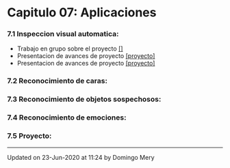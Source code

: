 
# Capitulo 07: Aplicaciones
### 7.1 Inspeccion visual automatica:
* Trabajo en grupo sobre el proyecto [[]](https://github.com/domingomery/patrones/blob/master/clases/Cap07_Aplicaciones//)
* Presentacion de avances de proyecto [[proyecto]](https://github.com/domingomery/patrones/tree/master/proyecto)
* Presentacion de avances de proyecto [[proyecto]](https://github.com/domingomery/patrones/tree/master/proyecto)
### 7.2 Reconocimiento de caras:
### 7.3 Reconocimiento de objetos sospechosos:
### 7.4 Reconocimiento de emociones:
### 7.5 Proyecto:
---


Updated on 23-Jun-2020 at 11:24 by Domingo Mery
